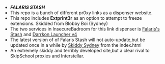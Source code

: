 - ***FALARIS STASH***
- This repo is a bunch of different pr0xy links as a dispenser website.
- This repo includes **Extprint3r** as an option to attempt to freeze extensions. Skidded from Blobby Boi (Sydney)
- The two services in InsecureBadroom for this link dispenser is [Falaris's Stash](https://schoolwork7thgrade.vercel.app/falarisstash.html) and [Darrkon Launcher v4](https://schoolwork7thgrade.vercel.app/)
- The latest version of of Falaris Stash will not auto-update,but be updated once in a while by [Skiddy Sydney](https://github.com/creatorcat70) from the index.html
- An extremely skiddy and terribly developed site,but a clear rival to SkipSchool proxies and Interstellar.
